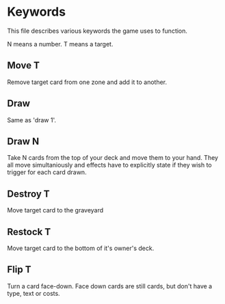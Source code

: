 # Keywords

This file describes various keywords the game uses to function.

N means a number.
T means a target.

## Move T

Remove target card from one zone and add it to another.

## Draw

Same as 'draw 1'.

## Draw N

Take N cards from the top of your deck and move them to your hand. 
They all move simultaniously and effects have to explicitly state if they wish to trigger for each card drawn.

## Destroy T

Move target card to the graveyard

## Restock T

Move target card to the bottom of it's owner's deck.

## Flip T

Turn a card face-down. Face down cards are still cards, but don't have a type, text or costs.

